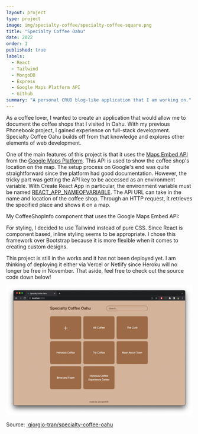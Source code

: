```yaml
---
layout: project
type: project
image: img/specialty-coffee/specialty-coffee-square.png
title: "Specialty Coffee Oahu"
date: 2022
order: 1
published: true
labels:
  - React
  - Tailwind
  - MongoDB
  - Express
  - Google Maps Platform API
  - Github
summary: "A personal CRUD blog-like application that I am working on."
---
```


As a coffee lover, I wanted to create an application that would allow me to document the coffee shops that I visited in Oahu. With my previous Phonebook project, I gained experience on full-stack development. Specialty Coffee Oahu builds off from that knowledge and explores other elements of web development.

One of the main features of this project is that it uses the <a class="md" href="https://developers.google.com/maps/documentation/embed/get-started" target="_blank" rel="noopener noreferrer">Maps Embed API</a> from the <a class="md" href="https://developers.google.com/maps/apis-by-platform" target="_blank" rel="noopener noreferrer">Google Maps Platform</a>. This API is used to show the coffee shop's location on the map. The setup process on Google's end was quite straightforward since the platform had good documentation. However, the tricky part was getting the API key to be accessed as an environment variable. With Create React App in particular, the environment variable must be named <a class="md" href="https://create-react-app.dev/docs/adding-custom-environment-variables/" target="_blank" rel="noopener noreferrer">REACT_APP_NAMEOFVARIABLE</a>. The API URL can take in the name and location of the coffee shop. Through an HTTP request, it retrieves the specified place and shows it on a map. 

My CoffeeShopInfo component that uses the Google Maps Embed API:
<script src="https://gist.github.com/giorgio-tran/2f4ef634abc14c5dc99736bc974ea717.js"></script>

For styling, I decided to use Tailwind instead of pure CSS. Since React is component based, inline styling seems to be appropriate. I chose this framework over Bootstrap because it is more flexible when it comes to creating custom designs.

This project is still in the works and it has not been deployed yet. I am thinking of deploying it either via Vercel or Netlify since Heroku will no longer be free in November. That aside, feel free to check out the source code down below!

<img src="/img/specialty-coffee/specialty-coffee-browser.png" alt="specialty-coffee" class="container-fluid"/>

Source: <a class="md" href="https://github.com/giorgio-tran/specialty-coffee-oahu/" target="_blank" rel="noopener noreferrer">&nbsp;giorgio-tran/specialty-coffee-oahu</a>
